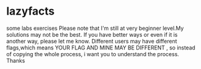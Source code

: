 # lazyfacts 
some labs exercises
Please note that I'm still at very beginner level.My solutions may not be the best.
If you have better ways or even if it is another way, please let me know.
Different users may have different flags,which means YOUR FLAG AND MINE MAY BE DIFFERENT , so instead of copying the whole process, i want you to understand the process.
Thanks 

